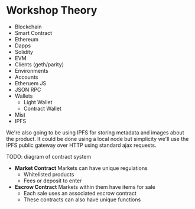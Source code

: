 # Workshop Theory

* Blockchain
* Smart Contract
* Ethereum
* Dapps
* Solidity
* EVM
* Clients (geth/parity)
* Environments
* Accounts
* Etheruem JS
* JSON RPC
* Wallets
  * Light Wallet
  * Contract Wallet
* Mist
* IPFS

We're also going to be using IPFS for storing metadata and images about the product. It could be done using a local node but simplicity we'll use the IPFS public gateway over HTTP using standard ajax requests.

TODO: diagram of contract system

* **Market Contract** Markets can have unique regulations
  * Whitelisted products
  * Fees or deposit to enter
* **Escrow Contract** Markets within them have items for sale
  * Each sale uses an associated escrow contract
  * These contracts can also have unique functions


